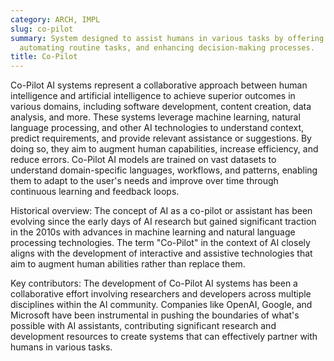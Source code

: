 ```yaml
---
category: ARCH, IMPL
slug: co-pilot
summary: System designed to assist humans in various tasks by offering suggestions,
  automating routine tasks, and enhancing decision-making processes.
title: Co-Pilot
---
```


Co-Pilot AI systems represent a collaborative approach between human intelligence and artificial intelligence to achieve superior outcomes in various domains, including software development, content creation, data analysis, and more. These systems leverage machine learning, natural language processing, and other AI technologies to understand context, predict requirements, and provide relevant assistance or suggestions. By doing so, they aim to augment human capabilities, increase efficiency, and reduce errors. Co-Pilot AI models are trained on vast datasets to understand domain-specific languages, workflows, and patterns, enabling them to adapt to the user's needs and improve over time through continuous learning and feedback loops.

Historical overview: The concept of AI as a co-pilot or assistant has been evolving since the early days of AI research but gained significant traction in the 2010s with advances in machine learning and natural language processing technologies. The term "Co-Pilot" in the context of AI closely aligns with the development of interactive and assistive technologies that aim to augment human abilities rather than replace them.

Key contributors: The development of Co-Pilot AI systems has been a collaborative effort involving researchers and developers across multiple disciplines within the AI community. Companies like OpenAI, Google, and Microsoft have been instrumental in pushing the boundaries of what's possible with AI assistants, contributing significant research and development resources to create systems that can effectively partner with humans in various tasks.
